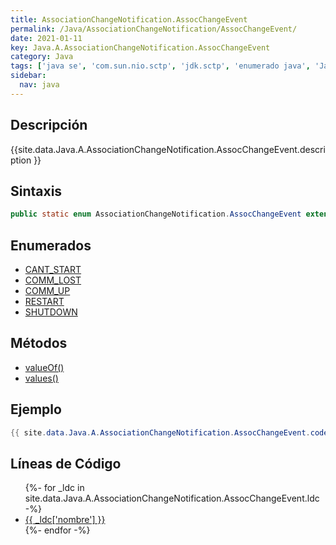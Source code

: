 ```yaml
---
title: AssociationChangeNotification.AssocChangeEvent
permalink: /Java/AssociationChangeNotification/AssocChangeEvent/
date: 2021-01-11
key: Java.A.AssociationChangeNotification.AssocChangeEvent
category: Java
tags: ['java se', 'com.sun.nio.sctp', 'jdk.sctp', 'enumerado java', 'Java 1.7']
sidebar: 
  nav: java
---
```


## Descripción
{{site.data.Java.A.AssociationChangeNotification.AssocChangeEvent.description }}

## Sintaxis
~~~java
public static enum AssociationChangeNotification.AssocChangeEvent extends Enum<AssociationChangeNotification.AssocChangeEvent>
~~~

## Enumerados
* [CANT_START](/Java/AssociationChangeNotification/AssocChangeEvent/CANT_START)
* [COMM_LOST](/Java/AssociationChangeNotification/AssocChangeEvent/COMM_LOST)
* [COMM_UP](/Java/AssociationChangeNotification/AssocChangeEvent/COMM_UP)
* [RESTART](/Java/AssociationChangeNotification/AssocChangeEvent/RESTART)
* [SHUTDOWN](/Java/AssociationChangeNotification/AssocChangeEvent/SHUTDOWN)

## Métodos
* [valueOf()](/Java/AssociationChangeNotification/AssocChangeEvent/valueOf)
* [values()](/Java/AssociationChangeNotification/AssocChangeEvent/values)

## Ejemplo
~~~java
{{ site.data.Java.A.AssociationChangeNotification.AssocChangeEvent.code}}
~~~

## Líneas de Código
<ul>
{%- for _ldc in site.data.Java.A.AssociationChangeNotification.AssocChangeEvent.ldc -%}
   <li>
       <a href="{{_ldc['url'] }}">{{ _ldc['nombre'] }}</a>
   </li>
{%- endfor -%}
</ul>
